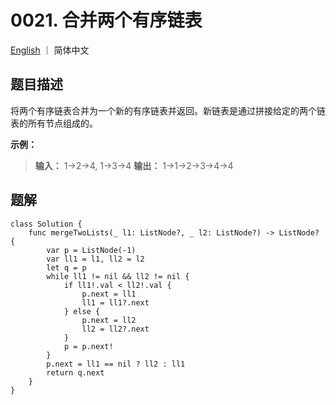 # 0021. 合并两个有序链表

[English](./README.md) ｜ 简体中文



## 题目描述

将两个有序链表合并为一个新的有序链表并返回。新链表是通过拼接给定的两个链表的所有节点组成的。 

**示例：**

>**输入：** 1->2->4, 1->3->4
>**输出：** 1->1->2->3->4->4



## 题解

```
class Solution {
    func mergeTwoLists(_ l1: ListNode?, _ l2: ListNode?) -> ListNode? {
        var p = ListNode(-1)
        var ll1 = l1, ll2 = l2
        let q = p
        while ll1 != nil && ll2 != nil {
            if ll1!.val < ll2!.val {
                p.next = ll1
                ll1 = ll1?.next
            } else {
                p.next = ll2
                ll2 = ll2?.next
            }
            p = p.next!
        }
        p.next = ll1 == nil ? ll2 : ll1
        return q.next
    }
}
```

